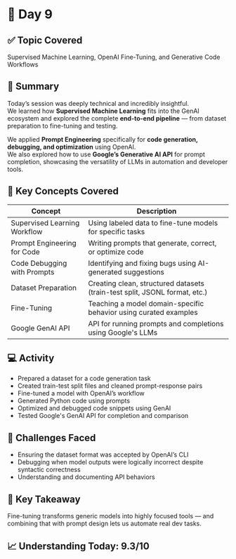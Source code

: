 # 📘 Day 9

## ✅ Topic Covered  
Supervised Machine Learning, OpenAI Fine-Tuning, and Generative Code Workflows

## 🧠 Summary  
Today’s session was deeply technical and incredibly insightful.  
We learned how **Supervised Machine Learning** fits into the GenAI ecosystem and explored the complete **end-to-end pipeline** — from dataset preparation to fine-tuning and testing.

We applied **Prompt Engineering** specifically for **code generation, debugging, and optimization** using OpenAI.  
We also explored how to use **Google’s Generative AI API** for prompt completion, showcasing the versatility of LLMs in automation and developer tools.

## 🧪 Key Concepts Covered

| Concept                       | Description                                                                  |
|-------------------------------|------------------------------------------------------------------------------|
| Supervised Learning Workflow  | Using labeled data to fine-tune models for specific tasks                    |
| Prompt Engineering for Code   | Writing prompts that generate, correct, or optimize code                     |
| Code Debugging with Prompts   | Identifying and fixing bugs using AI-generated suggestions                   |
| Dataset Preparation           | Creating clean, structured datasets (train-test split, JSONL format, etc.)   |
| Fine-Tuning                   | Teaching a model domain-specific behavior using curated examples             |
| Google GenAI API              | API for running prompts and completions using Google's LLMs                  |

## 💻 Activity
- Prepared a dataset for a code generation task  
- Created train-test split files and cleaned prompt-response pairs  
- Fine-tuned a model with OpenAI’s workflow  
- Generated Python code using prompts  
- Optimized and debugged code snippets using GenAI  
- Tested Google's GenAI API for completion and comparison

## 🤔 Challenges Faced
- Ensuring the dataset format was accepted by OpenAI’s CLI  
- Debugging when model outputs were logically incorrect despite syntactic correctness  
- Understanding and documenting API behaviors

## 🎯 Key Takeaway  
Fine-tuning transforms generic models into highly focused tools — and combining that with prompt design lets us automate real dev tasks.

## 📈 Understanding Today: 9.3/10
